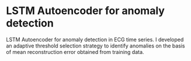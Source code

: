 LSTM Autoencoder for anomaly detection
==============================
LSTM Autoencoder for anomaly detection in ECG time series.
I developed an adaptive threshold selection strategy to identify anomalies on the basis of mean reconstruction error obtained from training data.
